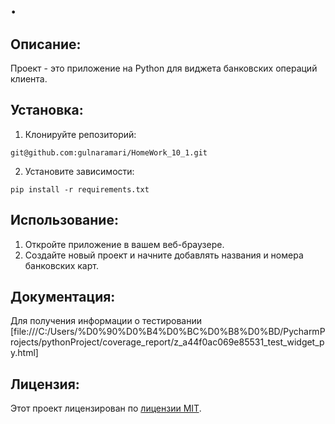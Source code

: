 # .
## Описание:
Проект - это приложение на Python для виджета банковских операций клиента.
## Установка:

1. Клонируйте репозиторий:
```
git@github.com:gulnaramari/HomeWork_10_1.git
```
2. Установите зависимости:
```
pip install -r requirements.txt
```
## Использование:

1. Откройте приложение в вашем веб-браузере.
2. Создайте новый проект и начните добавлять названия и номера банковских карт. 

## Документация:

Для получения информации о тестировании 
[file:///C:/Users/%D0%90%D0%B4%D0%BC%D0%B8%D0%BD/PycharmProjects/pythonProject/coverage_report/z_a44f0ac069e85531_test_widget_py.html]

## Лицензия:

Этот проект лицензирован по [лицензии MIT](LICENSE).
